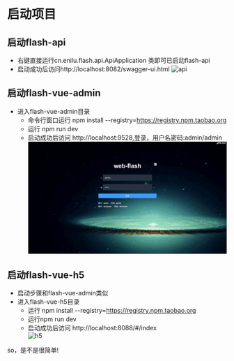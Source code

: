 # 启动项目

## 启动flash-api
- 右键直接运行cn.enilu.flash.api.ApiApplication 类即可已启动flash-api
- 启动成功后访问http://localhost:8082/swagger-ui.html
![api](../img/flash-api.jpg)
## 启动flash-vue-admin
- 进入flash-vue-admin目录
    - 命令行窗口运行 npm install --registry=https://registry.npm.taobao.org
    - 运行  npm run dev
    - 启动成功后访问 http://localhost:9528,登录，用户名密码:admin/admin 
 ![vue](../vuejs.gif)

## 启动flash-vue-h5
- 启动步骤和flash-vue-admin类似
- 进入flash-vue-h5目录
    - 运行 npm install --registry=https://registry.npm.taobao.org
    - 运行npm run dev
    - 启动成功后访问 http://localhost:8088/#/index    
 ![h5](../flash-mobile.gif)

so，是不是很简单!
